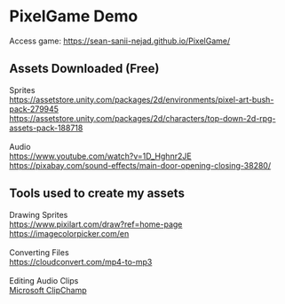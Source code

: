 # PixelGame Demo
Access game: https://sean-sanii-nejad.github.io/PixelGame/
<br />
## Assets Downloaded (Free)
Sprites
<br />
https://assetstore.unity.com/packages/2d/environments/pixel-art-bush-pack-279945
<br />
https://assetstore.unity.com/packages/2d/characters/top-down-2d-rpg-assets-pack-188718
<br />
<br />
Audio
<br />
https://www.youtube.com/watch?v=1D_Hghnr2JE
<br />
https://pixabay.com/sound-effects/main-door-opening-closing-38280/
<br />
## Tools used to create my assets
Drawing Sprites
<br />
https://www.pixilart.com/draw?ref=home-page
<br />
https://imagecolorpicker.com/en
<br />
<br />
Converting Files
<br />
https://cloudconvert.com/mp4-to-mp3
<br />
<br />
Editing Audio Clips
<br />
[Microsoft ClipChamp](https://clipchamp.com/en/windows-video-editor/)
